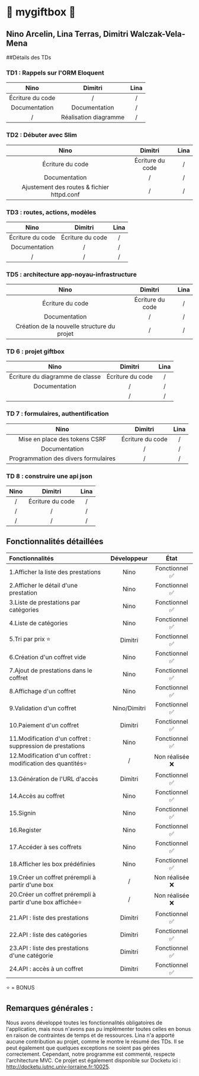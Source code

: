 # 🌟 mygiftbox 🌟
## Nino Arcelin, Lina Terras, Dimitri Walczak-Vela-Mena

##Détails des TDs

### TD1 : Rappels sur l'ORM Eloquent
| **Nino**                                          | **Dimitri**                             | **Lina** |
|:-:                                                |:-:                                      |:-:|
| Écriture du code                                  | /                                       | / |
| Documentation                                     | Documentation                           | / |
| /                                                 | Réalisation diagramme                   | / |

### TD2 : Débuter avec Slim
| **Nino**                                          | **Dimitri**                             | **Lina** |
|:-:                                                |:-:                                      |:-:|
| Écriture du code                                  | Écriture du code                        | / |
| Documentation                                     | /                                       | / |
| Ajustement des routes & fichier httpd.conf        | /                                       | / |

### TD3 : routes, actions, modèles
| **Nino**                                          | **Dimitri**                             | **Lina** |
|:-:                                                |:-:                                      |:-:|
| Écriture du code                                  | Écriture du code                        | / |
| Documentation                                     | /                                       | / |
|        /                                          | /                                       | / |

### TD5 : architecture app-noyau-infrastructure
| **Nino**                                          | **Dimitri**                             | **Lina** |
|:-:                                                |:-:                                      |:-:|
| Écriture du code                                  | Écriture du code                        | / |
| Documentation                                     | /                                       | / |
| Création de la nouvelle structure du projet       | /                                       | / |

### TD 6 : projet giftbox
| **Nino**                                          | **Dimitri**                             | **Lina** |
|:-:                                                |:-:                                      |:-:|
| Écriture du diagramme de classe                   | Écriture du code                        | / |
| Documentation                                     | /                                       | / |
|                | /                                       | / |

### TD 7 : formulaires, authentification
| **Nino**                                          | **Dimitri**                             | **Lina** |
|:-:                                                |:-:                                      |:-:|
| Mise en place des tokens CSRF                     | Écriture du code                        | / |
| Documentation                                     | /                                       | / |
| Programmation des divers formulaires              | /                                       | / |

### TD 8 : construire une api json
| **Nino**                                          | **Dimitri**                             | **Lina** |
|:-:                                                |:-:                                      |:-:|
| /                                                 | Écriture du code                        | / |
| /                                                 | /                                       | / |
| /                                                 | /                                       | / |

## Fonctionnalités détaillées

| Fonctionnalités                                          | Développeur                         | État |
|:-                                                       |:-:                                  |:-:|
| 1.Afficher la liste des prestations                        | Nino                                | Fonctionnel ✅ |
| 2.Afficher le détail d'une prestation                      | Nino                                | Fonctionnel ✅ |
| 3.Liste de prestations par catégories                      | Nino                                | Fonctionnel ✅ |
| 4.Liste de catégories                                      | Nino                                | Fonctionnel ✅ |
| 5.Tri par prix ⭐️                                             | Dimitri                             | Fonctionnel ✅ |
| 6.Création d'un coffret vide                               | Nino                                | Fonctionnel ✅ |
| 7.Ajout de prestations dans le coffret                     | Nino                                | Fonctionnel ✅ |
| 8.Affichage d'un coffret                                   | Nino                                | Fonctionnel ✅ |
| 9.Validation d'un coffret                                  | Nino/Dimitri                        | Fonctionnel ✅ |
| 10.Paiement d'un coffret                                    | Dimitri                             | Fonctionnel ✅ |
| 11.Modification d'un coffret : suppression de prestations   | Nino                                | Fonctionnel ✅ |
| 12.Modification d'un coffret : modification des quantités⭐️   | /                                   | Non réalisée ❌ |
| 13.Génération de l'URL d'accès                              | Dimitri                             | Fonctionnel ✅ |
| 14.Accès au coffret                                         | Nino                                | Fonctionnel ✅ |
| 15.Signin                                                   | Nino                                | Fonctionnel ✅ |
| 16.Register                                                 | Nino                                | Fonctionnel ✅ |
| 17.Accéder à ses coffrets                                   | Nino                                | Fonctionnel ✅ |
| 18.Afficher les box prédéfinies                             | Nino                                | Fonctionnel ✅ |
| 19.Créer un coffret prérempli à partir d'une box            | /                                   | Non réalisée ❌ |
| 20.Créer un coffret prérempli à partir d'une box affichée⭐️   | /                                   | Non réalisée ❌ |
| 21.API : liste des prestations                              | Dimitri                             | Fonctionnel ✅ |
| 22.API : liste des catégories                               | Dimitri                             | Fonctionnel ✅ |
| 23.API : liste des prestations d'une catégorie              | Dimitri                             | Fonctionnel ✅ |
| 24.API : accès à un coffret                                 | Dimitri                             | Fonctionnel ✅ |

⭐️ = BONUS


## Remarques générales :

Nous avons développé toutes les fonctionnalités obligatoires de l'application, mais nous n'avons pas pu implémenter toutes celles en bonus en raison de contraintes de temps et de ressources. Lina n'a apporté aucune contribution au projet, comme le montre le résumé des TDs. Il se peut également que quelques exceptions ne soient pas gérées correctement. Cependant, notre programme est commenté, respecte l'architecture MVC. Ce projet est également disponible sur Docketu ici : http://docketu.iutnc.univ-lorraine.fr:10025.



